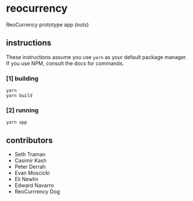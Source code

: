 # reocurrency

ReoCurrency prototype app (nuts)

## instructions

These instructions assume you use `yarn` as your default package manager.  If you use NPM, consult the docs for commands.

### [1] building
```
yarn
yarn build
```

### [2] running
```
yarn app
```

## contributors
- Seth Traman
- Casimir Kash
- Peter Derrah
- Evan Moscicki
- Eli Newlin
- Edward Navarro
- ReoCurrrency Dog
